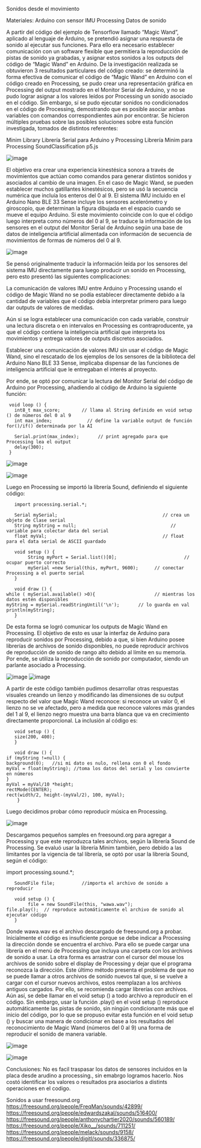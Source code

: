 Sonidos desde el movimiento

 Materiales:
 Arduino con sensor IMU
 Processing
 Datos de sonido
 

A partir del código del ejemplo de Tensorflow llamado “Magic Wand”, aplicado al lenguaje de Arduino, se pretendió asignar una respuesta de sonido al ejecutar sus funciones. Para ello era necesario establecer comunicación con un software flexible que permitiera la reproducción de pistas de sonido ya grabadas, y asignar estos sonidos a los outputs del código de “Magic Wand” en Arduino. De la investigación realizada se obtuvieron 3 resultados particulares del código creado: se determinó la forma efectiva de comunicar el código de “Magic Wand” en Arduino con el código creado en Processing, se pudo crear una representación gráfica en Processing del output mostrado en el Monitor Serial de Arduino, y no se pudo lograr asignar a los valores leídos por Processing un sonido asociado en el código. Sin embargo, sí se pudo ejecutar sonidos no condicionados en el código de Processing, demostrando que es posible asociar ambas variables con comandos correspondientes aún por encontrar. Se hicieron múltiples pruebas sobre las posibles soluciones sobre esta función investigada, tomados de distintos referentes:

Minim Library
Librería Serial para Arduino y Processing
Librería Minim para Processing
SoundClassification p5.js

![image](https://github.com/01100100i/audiv027-2023-2/assets/142625648/47517fcf-8482-4bff-9d68-43d543973da3)

El objetivo era crear una experiencia kinestésica sonora a través de movimientos que actúan como comandos para generar distintos sonidos y asociados al cambio de una imagen. En el caso de Magic Wand, se pueden establecer muchos gatillantes kinestésicos, pero se usó la secuencia numérica que incluía los enteros del 0 al 9. El sistema IMU incluido en el Arduino Nano BLE 33 Sense incluye los sensores acelerómetro y giroscopio, que determinan la figura dibujada en el espacio cuando se mueve el equipo Arduino. Si este movimiento coincide con lo que el código luego interpreta como números del 0 al 9, se traduce la información de los sensores en el output del Monitor Serial de Arduino según una base de datos de inteligencia artificial alimentada con información de secuencia de movimientos de formas de números del 0 al 9.

![image](https://github.com/01100100i/audiv027-2023-2/assets/142625648/23419a75-c190-41b0-a4d4-fe78cff8bf24)


Se pensó originalmente traducir la información leída por los sensores del sistema IMU directamente para luego producir un sonido en Processing, pero esto presentó las siguientes complicaciones:

La comunicación de valores IMU entre Arduino y Processing usando el código de Magic Wand no se podía establecer directamente debido a la cantidad de variables que el código debía interpretar primero para luego dar outputs de valores de medidas.

Aún si se logra establecer una comunicación con cada variable, construir una lectura discreta o en intervalos en Processing es contraproducente, ya que el código contiene la inteligencia artificial que interpreta los movimientos y entrega valores de outputs discretos asociados.

Establecer una comunicación de valores IMU sin usar el código de Magic Wand, sino el rescatado de los ejemplos de los sensores de la biblioteca del Arduino Nano BLE 33 Sense, implicaba dispensar de las funciones de inteligencia artificial que le entregaban el interés al proyecto.

Por ende, se optó por comunicar la lectura del Monitor Serial del código de Arduino por Processing, añadiendo al código de Arduino la siguiente función:

     void loop () {
       int8_t max_score;        // llama al String definido en void setup () de números del 0 al 9
       int max_index;             // define la variable output de función for()/if() determinada por la AI

       Serial.print(max_index);       // print agregado para que Processing lea el output
       delay(300);
     }

  ![image](https://github.com/01100100i/audiv027-2023-2/assets/142625648/9e14ce2d-d35d-45da-84c8-d1d8430d0ced)

     
![image](https://github.com/01100100i/audiv027-2023-2/assets/142625648/310744d3-0bea-46c5-8c3c-da36d6b520d7)


Luego en Processing se importó la librería Sound, definiendo el siguiente código:

       import processing.serial.*;

       Serial mySerial;      	                              // crea un objeto de Clase serial
       String myString = null;                                   // variable para colectar data del serial
       float myVal;            	                              // float para el data serial de ASCII guardado

       void setup () {
            String myPort = Serial.list()[0];        	              // ocupar puerto correcto
            mySerial =new Serial(this, myPort, 9600);      // conectar Processing a el puerto serial
       }

       void draw () {
	while ( mySerial.available() >0){                      // mientras los datos estén disponibles
	myString = mySerial.readStringUntil('\n');       // lo guarda en val
  	println(myString);
       }

De esta forma se logró comunicar los outputs de Magic Wand en Processing. El objetivo de esto es usar la interfaz de Arduino para reproducir sonidos por Processing, debido a que, si bien Arduino posee librerías de archivos de sonido disponibles, no puede reproducir archivos de reproducción de sonido de rango alto debido al límite en su memoria. Por ende, se utiliza la reproducción de sonido por computador, siendo un parlante asociado a Processing.

![image](https://github.com/01100100i/audiv027-2023-2/assets/142625648/43c970d3-e995-40e3-befa-897c5a3e938a)
![image](https://github.com/01100100i/audiv027-2023-2/assets/142625648/1f5ffd51-9df7-4c69-8e92-05a9469dd205)

A partir de este código también pudimos desarrollar otras respuestas visuales creando un lienzo y modificando las dimensiones de su output respecto del valor que Magic Wand reconoce: si reconoce un valor 0, el lienzo no se ve afectado, pero a medida que reconoce valores más grandes del 1 al 9, el lienzo negro muestra una barra blanca que va en crecimiento directamente proporcional. La inclusión al código es:


       void setup () {
       size(200, 400);
       }

       void draw () {
	if (myString !=null) {
  	background(0);   //si mi dato es nulo, rellena con 0 el fondo
  	myVal = float(myString); //toma los datos del serial y los convierte en números
	}
  	myVal = myVal/10 *height;
  	rectMode(CENTER);
  	rect(width/2, height-(myVal/2), 100, myVal);
        }

Luego decidimos probar cómo reproducir música en Processing.

![image](https://github.com/01100100i/audiv027-2023-2/assets/142625648/56bd9628-5281-41a0-ac9d-f3ffa56509a8)

Descargamos pequeños samples en freesound.org  para agregar a Processing y que este reproduzca tales archivos, según la librería Sound de Processing. Se evaluó usar la librería Minim también, pero debido a las limitantes por la vigencia de tal librería, se optó por usar la librería Sound, según el código:

  import processing.sound.*;

       SoundFile file;       	//importa el archivo de sonido a reproducir

       void setup () {
            file = new SoundFile(this, "wawa.wav"); 
  	file.play();  // reproduce automáticamente el archivo de sonido al ejecutar código
       }

Donde wawa.wav es el archivo descargado de freesound.org a probar. Inicialmente el código es insuficiente porque se debe indicar a Processing la dirección donde se encuentra el archivo. Para ello se puede cargar una librería en el menú de Processing que incluya una carpeta con los archivos de sonido a usar. La otra forma es arrastrar con el cursor del mouse los archivos de sonido sobre el display de Processing y dejar que el programa reconozca la dirección. Este último método presenta el problema de que no se puede llamar a otros archivos de sonido nuevos tal que, si se vuelve a cargar con el cursor nuevos archivos, estos reemplazan a los archivos antiguos cargados. Por ello, se recomienda cargar librerías con archivos. Aún así, se debe llamar en el void setup () a todo archivo a reproducir en el código. Sin embargo, usar la función .play() en el void setup () reproduce automáticamente las pistas de sonido, sin ningún condicionante más que el inicio del código, por lo que se propuso evitar esta función en el void setup () y buscar una manera de condicionar en base a los resultados del reconocimiento de Magic Wand (números del 0 al 9) una forma de reproducir el sonido de manera variable.

![image](https://github.com/01100100i/audiv027-2023-2/assets/142625648/6f23f80a-3d98-4945-901a-b6955d87d2b5)

![image](https://github.com/01100100i/audiv027-2023-2/assets/142625648/b09b2bd7-000a-4e4f-8e65-293a020b7897)

Conclusiones:
No es facil traspasar los datos de sensores incluidos en la placa desde arudino a processing., sin emabrgo logramos hacerlo.
Nos costó identificar los valores o resultados pra asociarlos a distints operaciones en el codigo.

Sonidos a usar freesound.org
https://freesound.org/people/FreqMan/sounds/42899/
https://freesound.org/people/edwardszakal/sounds/516400/
https://freesound.org/people/anthonychartier2020/sounds/560189/
https://freesound.org/people/Xiko__/sounds/711251/
https://freesound.org/people/melack/sounds/9158/
https://freesound.org/people/digitl/sounds/336875/


